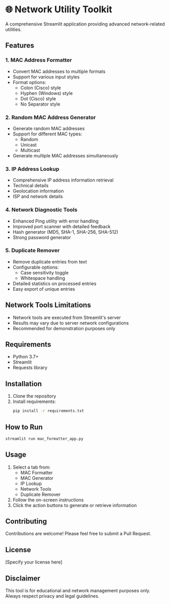 # 🌐 Network Utility Toolkit

A comprehensive Streamlit application providing advanced network-related utilities.

## Features

### 1. MAC Address Formatter
- Convert MAC addresses to multiple formats
- Support for various input styles
- Format options:
  - Colon (Cisco) style
  - Hyphen (Windows) style
  - Dot (Cisco) style
  - No Separator style

### 2. Random MAC Address Generator
- Generate random MAC addresses
- Support for different MAC types:
  - Random
  - Unicast
  - Multicast
- Generate multiple MAC addresses simultaneously

### 3. IP Address Lookup
- Comprehensive IP address information retrieval
- Technical details
- Geolocation information
- ISP and network details

### 4. Network Diagnostic Tools
- Enhanced Ping utility with error handling
- Improved port scanner with detailed feedback
- Hash generator (MD5, SHA-1, SHA-256, SHA-512)
- Strong password generator

### 5. Duplicate Remover
- Remove duplicate entries from text
- Configurable options:
  - Case sensitivity toggle
  - Whitespace handling
- Detailed statistics on processed entries
- Easy export of unique entries

## Network Tools Limitations
- Network tools are executed from Streamlit's server
- Results may vary due to server network configurations
- Recommended for demonstration purposes only

## Requirements
- Python 3.7+
- Streamlit
- Requests library

## Installation
1. Clone the repository
2. Install requirements: 
   ```bash
   pip install -r requirements.txt
   ```

## How to Run
```bash
streamlit run mac_formatter_app.py
```

## Usage
1. Select a tab from:
   - MAC Formatter
   - MAC Generator
   - IP Lookup
   - Network Tools
   - Duplicate Remover
2. Follow the on-screen instructions
3. Click the action buttons to generate or retrieve information

## Contributing
Contributions are welcome! Please feel free to submit a Pull Request.

## License
[Specify your license here]

## Disclaimer
This tool is for educational and network management purposes only. Always respect privacy and legal guidelines.
